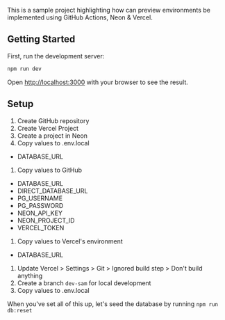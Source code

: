 This is a sample project highlighting how can preview environments be implemented using GitHub Actions, Neon & Vercel.

## Getting Started

First, run the development server:

```bash
npm run dev
```

Open [http://localhost:3000](http://localhost:3000) with your browser to see the result.

## Setup

1. Create GitHub repository
1. Create Vercel Project
1. Create a project in Neon
1. Copy values to .env.local
  - DATABASE_URL
1. Copy values to GitHub
  - DATABASE_URL
  - DIRECT_DATABASE_URL
  - PG_USERNAME
  - PG_PASSWORD
  - NEON_API_KEY
  - NEON_PROJECT_ID
  - VERCEL_TOKEN
1. Copy values to Vercel's environment
  - DATABASE_URL
1. Update Vercel > Settings > Git > Ignored build step > Don't build anything
1. Create a branch `dev-sam` for local development
  1. Copy values to .env.local

When you've set all of this up, let's seed the database by running `npm run db:reset`
